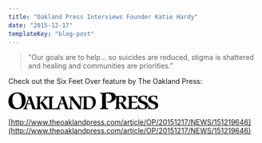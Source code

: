 ```yaml
---
title: "Oakland Press Interviews Founder Katie Hardy"
date: "2015-12-17"
templateKey: "blog-post"
---
```


> "Our goals are to help... so suicides are reduced, stigma is shattered and healing and communities are priorities.”

Check out the Six Feet Over feature by The Oakland Press:

![Six Feet Over | Oakland Press](images/logo-extra-large-300x34.png)

[http://www.theoaklandpress.com/article/OP/20151217/NEWS/151219646](http://www.theoaklandpress.com/article/OP/20151217/NEWS/151219646)
